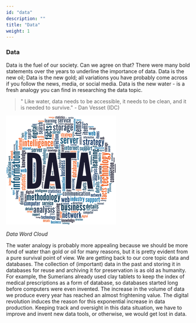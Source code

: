 ```yaml
---
id: "data"
description: ""
title: "Data"
weight: 1
---
```


### Data

Data is the fuel of our society. Can we agree on that? There were many bold statements over the years to underline the importance of data. Data is the new oil; Data is the new gold; all variations you have probably come across if you follow the news, media, or social media. Data is the new water - is a fresh analogy you can find in researching the data topic.

>" Like water, data needs to be accessible, it needs to be clean, and it is needed to survive." - Dan Vesset (IDC)


![cloud](data-word-cloud.png) 

*Data Word Cloud*

The water analogy is probably more appealing because we should be more fond of water than gold or oil for many reasons, but it is pretty evident from a pure survival point of view.
We are getting back to our core topic data and databases. The collection of (important) data in the past and storing it in databases for reuse and archiving it for preservation is as old as humanity. For example, the Sumerians already used clay tablets to keep the index of medical prescriptions as a form of database, so databases started long before computers were even invented.
The increase in the volume of data we produce every year has reached an almost frightening value. The digital revolution induces the reason for this exponential increase in data production. Keeping track and oversight in this data situation, we have to improve and invent new data tools, or otherwise, we would get lost in data.